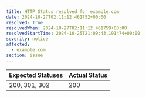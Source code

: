 ```yaml
---
title: HTTP Status resolved for example.com
date: 2024-10-27T02:11:12.461752+00:00
resolved: True
resolvedWhen: 2024-10-27T02:11:12.461759+00:00
resolvedStartTime: 2024-10-25T21:09:43.191474+00:00
severity: notice
affected:
  - example.com
section: issue
---
```


| Expected Statuses | Actual Status  |
|-------------------|----------------|
| 200, 301, 302 | 200 |
